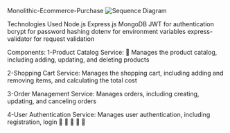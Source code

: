 Monolithic-Ecommerce-Purchase
![Sequence Diagram](https://github.com/Mahmoud3mmar/Monolithic-Ecommerce-Purchase/assets/55957447/faa5aac4-8686-4b5c-b863-863ed82710ad)

Technologies Used
Node.js
Express.js
MongoDB
JWT for authentication
bcrypt for password hashing
dotenv for environment variables
express-validator for request validation


Components:
1-Product Catalog Service:

  Manages the product catalog, including
  adding, updating, and deleting products

2-Shopping Cart Service:
  Manages the shopping cart, including adding
  and removing items, and calculating the total
  cost

3-Order Management Service:
  Manages orders, including creating, updating,
  and canceling orders

4-User Authentication Service:
Manages user authentication, including
registration, login










